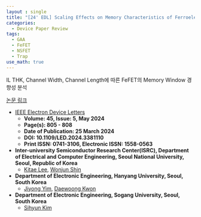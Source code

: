 ```yaml
---
layout : single
title: "[24' EDL] Scaling Effects on Memory Characteristics of Ferroelectric Field-Effect Transistors"
categories: 
  - Device Paper Review
tags:
  - GAA
  - FeFET
  - NSFET
  - Trap
use_math: true
---
```


IL THK, Channel Width, Channel Length에 따른 FeFET의 Memory Window 경향성 분석     

[논문 링크](https://ieeexplore.ieee.org/document/10478683)     

- [IEEE Electron Device Letters](https://ieeexplore.ieee.org/xpl/RecentIssue.jsp?punumber=55)   
  - **Volume: 45, Issue: 5, May 2024**   
  - **Page(s): 805 - 808**  
  - **Date of Publication: 25 March 2024**   
  - **DOI: 10.1109/LED.2024.3381110**    
  - **Print ISSN: 0741-3106, Electronic ISSN: 1558-0563**   
- **Inter-university Semiconductor Research Center(ISRC), Department of Electrical and Computer Engineering, Seoul National University, Seoul, Republic of Korea**      
  - [Kitae Lee](https://ieeexplore.ieee.org/author/37086309825), [Wonjun Shin](https://ieeexplore.ieee.org/author/37086992826)      
- **Department of Electronic Engineering, Hanyang University, Seoul, South Korea**     
  - [Jiyong Yim](https://ieeexplore.ieee.org/author/37088949170), [Daewoong Kwon](https://ieeexplore.ieee.org/author/37402105900)   
- **Department of Electronic Engineering, Sogang University, Seoul, South Korea**     
  - [Sihyun Kim](https://ieeexplore.ieee.org/author/37085805964)   

&nbsp;
